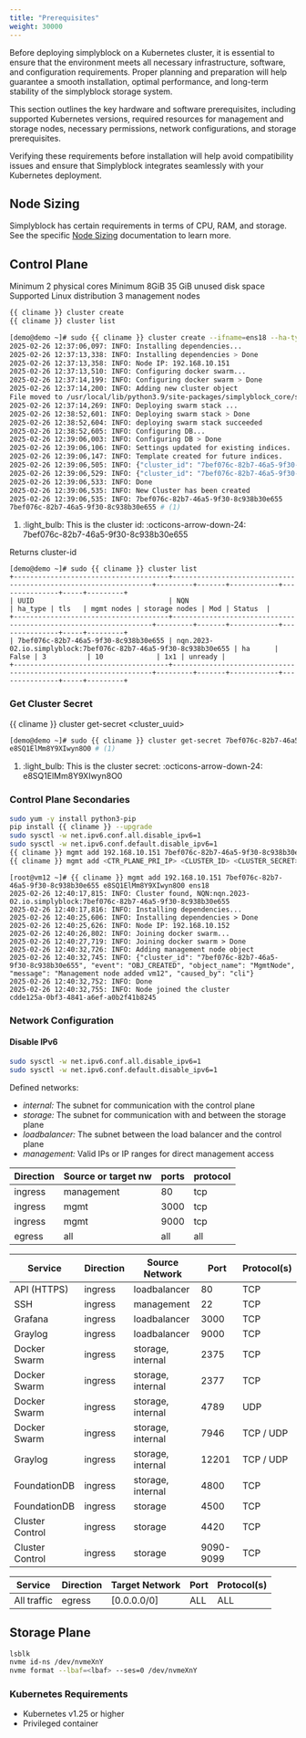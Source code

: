 ```yaml
---
title: "Prerequisites"
weight: 30000
---
```


Before deploying simplyblock on a Kubernetes cluster, it is essential to ensure that the environment meets all necessary
infrastructure, software, and configuration requirements. Proper planning and preparation will help guarantee a smooth
installation, optimal performance, and long-term stability of the simplyblock storage system.

This section outlines the key hardware and software prerequisites, including supported Kubernetes versions, required
resources for management and storage nodes, necessary permissions, network configurations, and storage prerequisites.

Verifying these requirements before installation will help avoid compatibility issues and ensure that Simplyblock
integrates seamlessly with your Kubernetes deployment.

## Node Sizing

Simplyblock has certain requirements in terms of CPU, RAM, and storage. See the specific
[Node Sizing](../deployment-planning/node-sizing.md) documentation to learn more.

## Control Plane

Minimum 2 physical cores
Minimum 8GiB
35 GiB unused disk space
Supported Linux distribution
3 management nodes

```bash title="Create Management Cluster"
{{ cliname }} cluster create
{{ cliname }} cluster list
```

```bash title="Sample output control plane creation"
[demo@demo ~]# sudo {{ cliname }} cluster create --ifname=ens18 --ha-type=ha
2025-02-26 12:37:06,097: INFO: Installing dependencies...
2025-02-26 12:37:13,338: INFO: Installing dependencies > Done
2025-02-26 12:37:13,358: INFO: Node IP: 192.168.10.151
2025-02-26 12:37:13,510: INFO: Configuring docker swarm...
2025-02-26 12:37:14,199: INFO: Configuring docker swarm > Done
2025-02-26 12:37:14,200: INFO: Adding new cluster object
File moved to /usr/local/lib/python3.9/site-packages/simplyblock_core/scripts/alerting/alert_resources.yaml successfully.
2025-02-26 12:37:14,269: INFO: Deploying swarm stack ...
2025-02-26 12:38:52,601: INFO: Deploying swarm stack > Done
2025-02-26 12:38:52,604: INFO: deploying swarm stack succeeded
2025-02-26 12:38:52,605: INFO: Configuring DB...
2025-02-26 12:39:06,003: INFO: Configuring DB > Done
2025-02-26 12:39:06,106: INFO: Settings updated for existing indices.
2025-02-26 12:39:06,147: INFO: Template created for future indices.
2025-02-26 12:39:06,505: INFO: {"cluster_id": "7bef076c-82b7-46a5-9f30-8c938b30e655", "event": "OBJ_CREATED", "object_name": "Cluster", "message": "Cluster created 7bef076c-82b7-46a5-9f30-8c938b30e655", "caused_by": "cli"}
2025-02-26 12:39:06,529: INFO: {"cluster_id": "7bef076c-82b7-46a5-9f30-8c938b30e655", "event": "OBJ_CREATED", "object_name": "MgmtNode", "message": "Management node added vm11", "caused_by": "cli"}
2025-02-26 12:39:06,533: INFO: Done
2025-02-26 12:39:06,535: INFO: New Cluster has been created
2025-02-26 12:39:06,535: INFO: 7bef076c-82b7-46a5-9f30-8c938b30e655
7bef076c-82b7-46a5-9f30-8c938b30e655 # (1)
```

1.  :light_bulb: This is the cluster id: :octicons-arrow-down-24:<br/>7bef076c-82b7-46a5-9f30-8c938b30e655

Returns cluster-id


```plain title="Example output for listing available clusters"
[demo@demo ~]# sudo {{ cliname }} cluster list
+--------------------------------------+-----------------------------------------------------------------+---------+-------+------------+---------------+-----+---------+
| UUID                                 | NQN                                                             | ha_type | tls   | mgmt nodes | storage nodes | Mod | Status  |
+--------------------------------------+-----------------------------------------------------------------+---------+-------+------------+---------------+-----+---------+
| 7bef076c-82b7-46a5-9f30-8c938b30e655 | nqn.2023-02.io.simplyblock:7bef076c-82b7-46a5-9f30-8c938b30e655 | ha      | False | 3          | 10             | 1x1 | unready |
+--------------------------------------+-----------------------------------------------------------------+---------+-------+------------+---------------+-----+---------+
```

### Get Cluster Secret
{{ cliname }} cluster get-secret <cluster_uuid>

```bash title="Example output get cluster secret"
[demo@demo ~]# sudo {{ cliname }} cluster get-secret 7bef076c-82b7-46a5-9f30-8c938b30e655
e8SQ1ElMm8Y9XIwyn8O0 # (1)
```

1. :light_bulb: This is the cluster secret: :octicons-arrow-down-24:<br/>e8SQ1ElMm8Y9XIwyn8O0

### Control Plane Secondaries

```bash title="Adding a management node to the control plane"
sudo yum -y install python3-pip
pip install {{ cliname }} --upgrade
sudo sysctl -w net.ipv6.conf.all.disable_ipv6=1
sudo sysctl -w net.ipv6.conf.default.disable_ipv6=1
{{ cliname }} mgmt add 192.168.10.151 7bef076c-82b7-46a5-9f30-8c938b30e655 e8SQ1ElMm8Y9XIwyn8O0 ens18
{{ cliname }} mgmt add <CTR_PLANE_PRI_IP> <CLUSTER_ID> <CLUSTER_SECRET> <IF_NAME>
```

```plain title="Example output joining a control plane cluster"
[root@vm12 ~]# {{ cliname }} mgmt add 192.168.10.151 7bef076c-82b7-46a5-9f30-8c938b30e655 e8SQ1ElMm8Y9XIwyn8O0 ens18
2025-02-26 12:40:17,815: INFO: Cluster found, NQN:nqn.2023-02.io.simplyblock:7bef076c-82b7-46a5-9f30-8c938b30e655
2025-02-26 12:40:17,816: INFO: Installing dependencies...
2025-02-26 12:40:25,606: INFO: Installing dependencies > Done
2025-02-26 12:40:25,626: INFO: Node IP: 192.168.10.152
2025-02-26 12:40:26,802: INFO: Joining docker swarm...
2025-02-26 12:40:27,719: INFO: Joining docker swarm > Done
2025-02-26 12:40:32,726: INFO: Adding management node object
2025-02-26 12:40:32,745: INFO: {"cluster_id": "7bef076c-82b7-46a5-9f30-8c938b30e655", "event": "OBJ_CREATED", "object_name": "MgmtNode", "message": "Management node added vm12", "caused_by": "cli"}
2025-02-26 12:40:32,752: INFO: Done
2025-02-26 12:40:32,755: INFO: Node joined the cluster
cdde125a-0bf3-4841-a6ef-a0b2f41b8245
```

### Network Configuration

#### Disable IPv6

```bash title="Permanently disable IPv6"
sudo sysctl -w net.ipv6.conf.all.disable_ipv6=1
sudo sysctl -w net.ipv6.conf.default.disable_ipv6=1
```

Defined networks:

- _internal:_ The subnet for communication with the control plane
- _storage:_ The subnet for communication with and between the storage plane
- _loadbalancer:_ The subnet between the load balancer and the control plane
- _management:_ Valid IPs or IP ranges for direct management access

| Direction | Source or target nw | ports | protocol |
|-----------|---------------------|-------|----------|
| ingress   | management          | 80    | tcp      |
| ingress   | mgmt                | 3000  | tcp      |
| ingress   | mgmt                | 9000  | tcp      |
| egress    | all                 | all   | all      |

| Service         | Direction | Source Network    | Port      | Protocol(s) |
|-----------------|-----------|-------------------|-----------|-------------|
| API (HTTPS)     | ingress   | loadbalancer      | 80        | TCP         |
| SSH             | ingress   | management        | 22        | TCP         |
| Grafana         | ingress   | loadbalancer      | 3000      | TCP         |
| Graylog         | ingress   | loadbalancer      | 9000      | TCP         |
| Docker Swarm    | ingress   | storage, internal | 2375      | TCP         |
| Docker Swarm    | ingress   | storage, internal | 2377      | TCP         |
| Docker Swarm    | ingress   | storage, internal | 4789      | UDP         |
| Docker Swarm    | ingress   | storage, internal | 7946      | TCP / UDP   |
| Graylog         | ingress   | storage, internal | 12201     | TCP / UDP   |
| FoundationDB    | ingress   | storage, internal | 4800      | TCP         |
| FoundationDB    | ingress   | storage           | 4500      | TCP         |
| Cluster Control | ingress   | storage           | 4420      | TCP         |
| Cluster Control | ingress   | storage           | 9090-9099 | TCP         |

| Service     | Direction | Target Network | Port | Protocol(s) |
|-------------|-----------|----------------|------|-------------|
| All traffic | egress    | [0.0.0.0/0]    | ALL  | ALL         |

## Storage Plane

```bash title="Format the NVMe devices"
lsblk
nvme id-ns /dev/nvmeXnY
nvme format --lbaf=<lbaf> --ses=0 /dev/nvmeXnY
```

### Kubernetes Requirements

- Kubernetes v1.25 or higher
- Privileged container
